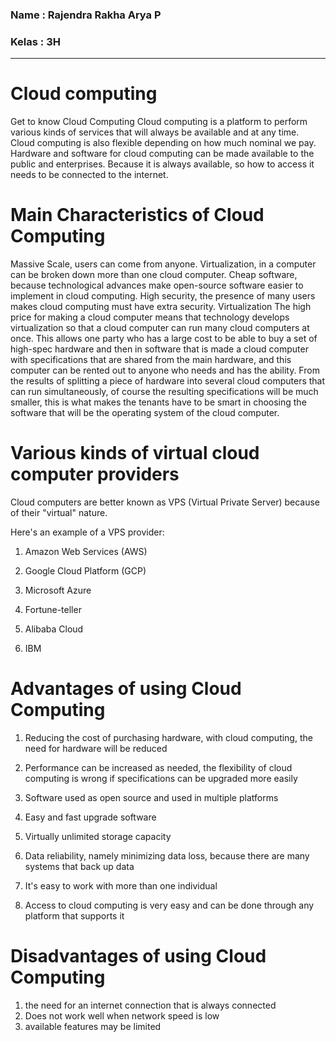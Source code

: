 ### Name  : Rajendra Rakha Arya P

### Kelas : 3H
---

# **Cloud computing**

Get to know Cloud Computing
Cloud computing is a platform to perform various kinds of services that will always be available and at any time. Cloud computing is also flexible depending on how much nominal we pay. Hardware and software for cloud computing can be made available to the public and enterprises. Because it is always available, so how to access it needs to be connected to the internet.

# **Main Characteristics of Cloud Computing**

Massive Scale, users can come from anyone.
Virtualization, in a computer can be broken down more than one cloud computer.
Cheap software, because technological advances make open-source software easier to implement in cloud computing.
High security, the presence of many users makes cloud computing must have extra security.
Virtualization
The high price for making a cloud computer means that technology develops virtualization so that a cloud computer can run many cloud computers at once. This allows one party who has a large cost to be able to buy a set of high-spec hardware and then in software that is made a cloud computer with specifications that are shared from the main hardware, and this computer can be rented out to anyone who needs and has the ability. From the results of splitting a piece of hardware into several cloud computers that can run simultaneously, of course the resulting specifications will be much smaller, this is what makes the tenants have to be smart in choosing the software that will be the operating system of the cloud computer.

# **Various kinds of virtual cloud computer providers**

Cloud computers are better known as VPS (Virtual Private Server) because of their "virtual" nature.

Here's an example of a VPS provider:

1. Amazon Web Services (AWS)

2. Google Cloud Platform (GCP)

3. Microsoft Azure

4. Fortune-teller

5. Alibaba Cloud

6. IBM

# **Advantages of using Cloud Computing**

1. Reducing the cost of purchasing hardware, with cloud computing, the need for hardware will be reduced

2. Performance can be increased as needed, the flexibility of cloud computing is wrong if specifications can be upgraded more easily

3. Software used as open source and used in multiple platforms

4. Easy and fast upgrade software

5. Virtually unlimited storage capacity
6. Data reliability, namely minimizing data loss, because there are many systems that back up data
7. It's easy to work with more than one individual
8. Access to cloud computing is very easy and can be done through any platform that supports it

# **Disadvantages of using Cloud Computing**

1. the need for an internet connection that is always connected
2. Does not work well when network speed is low
3. available features may be limited
